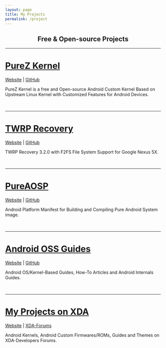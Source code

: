 ```yaml
---
layout: page
title: My Projects
permalink: /project
---
```


<h2 align="center">Free & Open-source Projects</h2>

---

<h1><a href="https://zawzaww.github.io/project/purez-kernel">PureZ Kernel</a></h1>

<p><a href="https://zawzaww.github.io/project/purez-kernel">Website</a> | <a href="https://github.com/users/zawzaww/projects/1">GitHub</a></p>
<p>PureZ Kernel is a free and Open-source Android Custom Kernel Based on Upstream Linux Kernel with Customized Features for Android Devices.</p>
<br>

---

<h1><a href="https://zawzaww.github.io/project/twrp-recovery-bullhead">TWRP Recovery</a></h1>

<p><a href="https://zawzaww.github.io/project/twrp-recovery-bullhead">Website</a> | <a href="https://github.com/zawzaww/twrp-device-bullhead">GitHub</a></p>
<p>TWRP Recovery 3.2.0 with F2FS File System Support for Google Nexus 5X.</p>
<br>

---

<h1><a href="https://zawzaww.github.io/project/aosp-android">PureAOSP</a></h1>

<p><a href="https://zawzaww.github.io/project/aosp-android">Website</a> | <a href="https://github.com/zawzaww/aosp-android">GitHub</a></p>
<p>Android Platform Manifest for Building and Compiling Pure Android System image.</p>
<br>

---

<h1><a href="https://zawzaww.github.io/project/androidoss-guides">Android OSS Guides</a></h1>

<p><a href="https://zawzaww.github.io/project/androidoss-guides">Website</a> | <a href="https://github.com/zawzaww/androidoss-guides">GitHub</a></p>
<p>Android OS/Kernel-Based Guides, How-To Articles and Android Internals Guides.</p>
<br>

---

<h1><a href="https://zawzaww.github.io/project/xda-threads-works">My Projects on XDA</a></h1>

<p><a href="https://zawzaww.github.io/project/xda-threads-works">Website</a> | <a href="https://forum.xda-developers.com/member.php?u=7581611">XDA-Forums</a></p>
<p>Android Kernels, Android Custom Firmwares/ROMs, Guides and Themes on XDA-Developers Forums.</p>
